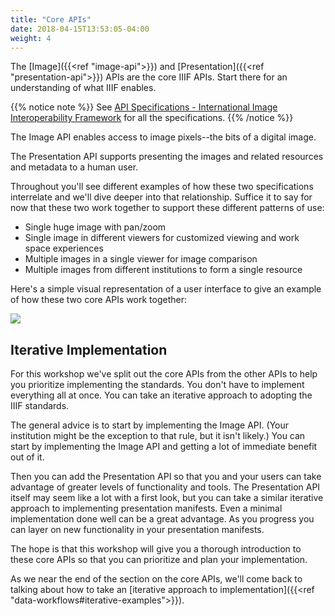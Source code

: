 ```yaml
---
title: "Core APIs"
date: 2018-04-15T13:53:05-04:00
weight: 4
---
```


The [Image]({{<ref "image-api">}}) and [Presentation]({{<ref "presentation-api">}}) APIs are the core IIIF APIs. Start there for an understanding of what IIIF enables.

{{% notice note %}}
See [API Specifications - International Image Interoperability Framework](http://iiif.io/api/#current-specifications) for all the specifications.
{{% /notice %}}

The Image API enables access to image pixels--the bits of a digital image.

The Presentation API supports presenting the images and related resources and metadata to a human user.

Throughout you'll see different examples of how these two specifications interrelate and we'll dive deeper into that relationship. Suffice it to say for now that these two work together to support these different patterns of use:

- Single huge image with pan/zoom
- Single image in different viewers for customized viewing and work space experiences
- Multiple images in a single viewer for image comparison
- Multiple images from different institutions to form a single resource

Here's a simple visual representation of a user interface to give an example of how these two core APIs work together:
<!-- #backlog:360 Does this image-plus-presentation-user-interface.png belong here or somewhere else? -->

![](/images/image-plus-presentation-user-interface.png)

## Iterative Implementation

For this workshop we've split out the core APIs from the other APIs to help you prioritize implementing the standards. You don't have to implement everything all at once. You can take an iterative approach to adopting the IIIF standards.

The general advice is to start by implementing the Image API. (Your institution might be the exception to that rule, but it isn't likely.) You can start by implementing the Image API and getting a lot of immediate benefit out of it.

Then you can add the Presentation API so that you and your users can take advantage of greater levels of functionality and tools. The Presentation API itself may seem like a lot with a first look, but you can take a similar iterative approach to implementing presentation manifests. Even a minimal implementation done well can be a great advantage. As you progress you can layer on new functionality in your presentation manifests.

The hope is that this workshop will give you a thorough introduction to these core APIs so that you can prioritize and plan your implementation.

As we near the end of the section on the core APIs, we'll come back to talking about how to take an [iterative approach to implementation]({{<ref "data-workflows#iterative-examples">}}).

<!-- #backlog:450 write more about the the core APIs? -->
